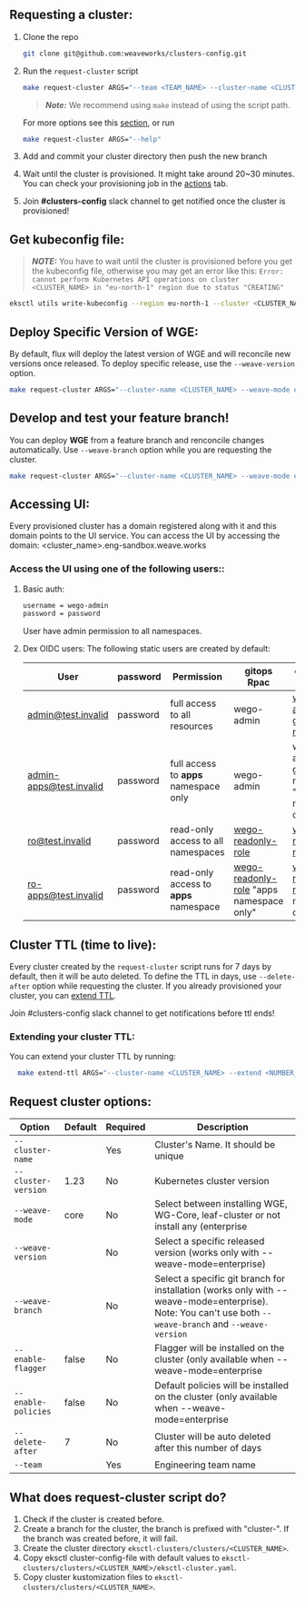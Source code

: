 ## Requesting a cluster:
1. Clone the repo
    ```bash
    git clone git@github.com:weaveworks/clusters-config.git
    ```
1. Run the `request-cluster` script
    ```bash
    make request-cluster ARGS="--team <TEAM_NAME> --cluster-name <CLUSTER_NAME> --weave-mode <WEAVE_MODE> --delete-after 10"
    ```
    > **_Note:_** We recommend using `make` instead of using the script path.

    For more options see this [section](#request-cluster-options), or run
      ```bash
      make request-cluster ARGS="--help"
      ```
1. Add and commit your cluster directory then push the new branch

1. Wait until the cluster is provisioned. It might take around 20~30 minutes. You can check your provisioning job in the [actions](https://github.com/weaveworks/clusters-config/actions) tab.

1. Join **#clusters-config** slack channel to get notified once the cluster is provisioned!

## Get kubeconfig file:

  > **_NOTE:_** You have to wait until the cluster is provisioned before you get the kubeconfig file, otherwise you may get an error like this: `Error: cannot perform Kubernetes API operations on cluster <CLUSTER_NAME> in "eu-north-1" region due to status "CREATING"`

  ```bash
  eksctl utils write-kubeconfig --region eu-north-1 --cluster <CLUSTER_NAME> --kubeconfig=$HOME/.kube/config
  ```

## Deploy Specific Version of WGE:
By default, flux will deploy the latest version of WGE and will reconcile new versions once released. To deploy specific release, use the `--weave-version` option.

```bash
make request-cluster ARGS="--cluster-name <CLUSTER_NAME> --weave-mode enterprise --weave-version <WEAVE_VERSION> --team <TEAM_NAME>"
```

## Develop and test your feature branch!
You can deploy **WGE** from a feature branch and renconcile changes automatically. Use `--weave-branch` option while you are requesting the cluster.

```bash
make request-cluster ARGS="--cluster-name <CLUSTER_NAME> --weave-mode enterprise --weave-branch <BRANCH_NAME> --team <TEAM_NAME>"
```

## Accessing UI:

Every provisioned cluster has a domain registered along with it and this domain points to the UI service. You can access the UI by accessing the domain: <cluster_name>.eng-sandbox.weave.works

### Access the UI using one of the following users::
1. Basic auth:
    ```bash
    username = wego-admin
    password = password
    ```
    User have admin permission to all namespaces.

1. Dex OIDC users:
  The following static users are created by default:

    | User                    | password | Permission                             | gitops Rpac | enterprise Rbac |
    |--                       |--        |--                                      |--           |--               |
    | admin@test.invalid      | password | full access to all resources           | wego-admin | [wego-admin](https://docs.gitops.weave.works/docs/cluster-management/getting-started/#add-common-rbac-to-the-repo) + [gitops-reader](https://github.com/weaveworks/weave-gitops-enterprise/blob/97c08e97abaafd8fd5a3781fa0c07ddf3607fce7/charts/mccp/templates/rbac/user_roles.yaml#L4-L14) |
    | admin-apps@test.invalid | password | full access to **apps** namespace only | wego-admin | wego-admin + gitops-reader "apps namespace only" |
    | ro@test.invalid         | password | read-only access to all namespaces     | [wego-readonly-role](../eksctl-clusters/apps/common/dex/readonly-cluster-role.yaml) | [wego-readonly-role](../eksctl-clusters/apps/common/dex/readonly-cluster-role.yaml) |
    | ro-apps@test.invalid    | password | read-only access to **apps** namespace | [wego-readonly-role](../eksctl-clusters/apps/common/dex/readonly-cluster-role.yaml) "apps namespace only" | [wego-readonly-role](../eksctl-clusters/apps/common/dex/readonly-cluster-role.yaml) "apps namespace only" |

## Cluster TTL (time to live):
Every cluster created by the `request-cluster` script runs for 7 days by default, then it will be auto deleted. To define the TTL in days, use `--delete-after` option while requesting the cluster. If you already provisioned your cluster, you can [extend TTL](#extending-your-cluster-ttl).

Join #clusters-config slack channel to get notifications before ttl ends!

### Extending your cluster TTL:

You can extend your cluster TTL by running:
```bash
  make extend-ttl ARGS="--cluster-name <CLUSTER_NAME> --extend <NUMBER_OF_DAYS_TO_EXTEND>"
```

## Request cluster options:

| <nobr>Option</nobr>              | Default | Required | Description |
|----------------------------------|---------|----------|-------------|
| <nobr>`--cluster-name`</nobr>    |         | Yes      | Cluster's Name. It should be unique |
| <nobr>`--cluster-version`</nobr> | 1.23    | No       | Kubernetes cluster version |
| <nobr>`--weave-mode`</nobr>      | core    | No       | Select between installing WGE, WG-Core, leaf-cluster or not install any (enterprise|core|leaf|none)". Leaf option is to create a cluster that will be used as leaf cluster. You still need to join that cluster to yor management cluster. |
| <nobr>`--weave-version`</nobr>   |         | No       | Select a specific released version (works only with --weave-mode=enterprise) |
| <nobr>`--weave-branch`</nobr>    |         | No       | Select a specific git branch for installation (works only with --weave-mode=enterprise). Note: You can't use both `--weave-branch` and `--weave-version`|
| <nobr>`--enable-flagger`</nobr>  | false   | No       | Flagger will be installed on the cluster (only available when --weave-mode=enterprise|leaf) |
| <nobr>`--enable-policies`</nobr> | false   | No       | Default policies will be installed on the cluster (only available when --weave-mode=enterprise|leaf) |
| <nobr>`--delete-after`</nobr>    | 7       | No       | Cluster will be auto deleted after this number of days |
| <nobr>`--team`</nobr>            |         | Yes      | Engineering team name |

## What does request-cluster script do?

1. Check if the cluster is created before.
1. Create a branch for the cluster, the branch is prefixed with "cluster-". If the branch was created before, it will fail.
1. Create the cluster directory `eksctl-clusters/clusters/<CLUSTER_NAME>`.
1. Copy eksctl cluster-config-file with default values to `eksctl-clusters/clusters/<CLUSTER_NAME>/eksctl-cluster.yaml`.
1. Copy cluster kustomization files to `eksctl-clusters/clusters/<CLUSTER_NAME>`.
